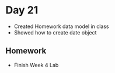 Day 21
================================

* Created Homework data model in class
* Showed how to create date object


Homework
-----------------

* Finish Week 4 Lab
